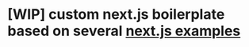 # [WIP] custom next.js boilerplate based on several [next.js examples](https://github.com/zeit/next.js/tree/canary/examples)
